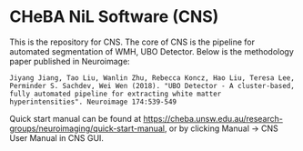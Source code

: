 # CHeBA NiL Software (CNS)
This is the repository for CNS. The core of CNS is the pipeline for automated segmentation of WMH, UBO Detector. Below is the methodology paper published in Neuroimage:

    Jiyang Jiang, Tao Liu, Wanlin Zhu, Rebecca Koncz, Hao Liu, Teresa Lee, Perminder S. Sachdev, Wei Wen (2018). "UBO Detector - A cluster-based, fully automated pipeline for extracting white matter hyperintensities". Neuroimage 174:539-549

Quick start manual can be found at https://cheba.unsw.edu.au/research-groups/neuroimaging/quick-start-manual, or by clicking Manual -> CNS User Manual in CNS GUI.
